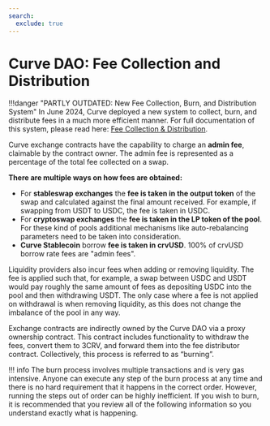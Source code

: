 ```yaml
---
search:
  exclude: true
---
```


<h1>Curve DAO: Fee Collection and Distribution</h1>

!!!danger "PARTLY OUTDATED: New Fee Collection, Burn, and Distribution System"
    In June 2024, Curve deployed a new system to collect, burn, and distribute fees in a much more efficient manner. For full documentation of this system, please read here: [Fee Collection & Distribution](../overview.md).


Curve exchange contracts have the capability to charge an **admin fee**, claimable by the contract owner. The admin fee is represented as a percentage of the total fee collected on a swap.

**There are multiple ways on how fees are obtained:**

- For **stableswap exchanges** the **fee is taken in the output token** of the swap and calculated against the final amount received. For example, if swapping from USDT to USDC, the fee is taken in USDC.  
- For **cryptoswap exchanges** the **fee is taken in the LP token of the pool**. For these kind of pools additional mechanisms like auto-rebalancing parameters need to be taken into consideration.  
- **Curve Stablecoin** borrow **fee is taken in crvUSD**. 100% of crvUSD borrow rate fees are "admin fees".

Liquidity providers also incur fees when adding or removing liquidity. The fee is applied such that, for example, a swap between USDC and USDT would pay roughly the same amount of fees as depositing USDC into the pool and then withdrawing USDT. The only case where a fee is not applied on withdrawal is when removing liquidity, as this does not change the imbalance of the pool in any way.

Exchange contracts are indirectly owned by the Curve DAO via a proxy ownership contract. This contract includes functionality to withdraw the fees, convert them to 3CRV, and forward them into the fee distributor contract. Collectively, this process is referred to as “burning”.


!!! info
    The burn process involves multiple transactions and is very gas intensive. Anyone can execute any step of the burn process at any time and there is no hard requirement that it happens in the correct order. However, running the steps out of order can be highly inefficient. If you wish to burn, it is recommended that you review all of the following information so you understand exactly what is happening.

